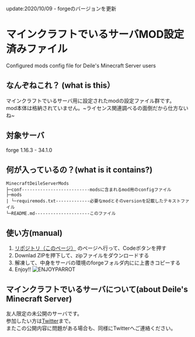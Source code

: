 update:2020/10/09 - forgeのバージョンを更新

# マインクラフトでいるサーバMOD設定済みファイル
Configured mods config file for Deile's Minecraft Server users

## なんぞねこれ？ (what is this）
マインクラフトでいるサーバ用に設定されたmodの設定ファイル群です。  
mod本体は格納されていません。~ライセンス関連調べるの面倒だから仕方ないね~

## 対象サーバ
forge 1.16.3 - 34.1.0

## 何が入っているの？(what is it contains?)
    MinecraftDeileServerMods
    ├─conf--------------------------modsに含まれるmod用のconfigファイル
    ├─mods
    | └─requiremods.txt-------------必要なmodとそのversionを記載したテキストファイル
    └─README.md---------------------このファイル


## 使い方(manual)
1. [リポジトリ（このページ）](https://github.com/K-MountainBook/MinecraftDeileServerMods) のページへ行って、Codeボタンを押す
1. Downlad ZIPを押下して、zipファイルをダウンロードする
1. 解凍して、中身をサーバの環境のforgeフォルダ内にに上書きコピーする
1. Enjoy!!
![ENJOYPARROT](https://cultofthepartyparrot.com/parrots/tripletsparrot.gif)
## マインクラフトでいるサーバについて(about Deile's Minecraft Server)
友人限定の未公開のサーバです。  
参加したい方は[Twitter](https://twitter.com/deile666)まで。  
またこの公開内容に問題がある場合も、同様にTwitterへご連絡ください。  
